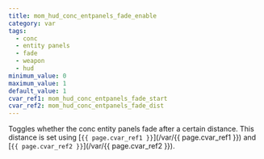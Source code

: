 ```yaml
---
title: mom_hud_conc_entpanels_fade_enable
category: var
tags:
  - conc
  - entity panels
  - fade
  - weapon
  - hud
minimum_value: 0
maximum_value: 1
default_value: 1
cvar_ref1: mom_hud_conc_entpanels_fade_start
cvar_ref2: mom_hud_conc_entpanels_fade_dist
---
```


Toggles whether the conc entity panels fade after a certain distance. This distance is set using [`{{ page.cvar_ref1 }}`](/var/{{ page.cvar_ref1 }}) and [`{{ page.cvar_ref2 }}`](/var/{{ page.cvar_ref2 }}).
